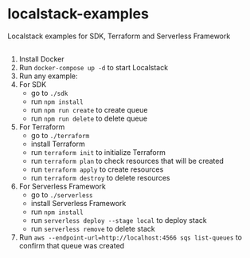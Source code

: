 # localstack-examples
Localstack examples for SDK, Terraform and Serverless Framework

##
1. Install Docker
2. Run `docker-compose up -d` to start Localstack
3. Run any example:
4. For SDK
    * go to `./sdk`
    * run `npm install`
    * run `npm run create` to create queue
    * run `npm run delete` to delete queue
5. For Terraform
   * go to `./terraform`
   * install Terraform
   * run `terraform init` to initialize Terraform
   * run `terraform plan` to check resources that will be created
   * run `terraform apply` to create resources
   * run `terraform destroy` to delete resources
6. For Serverless Framework
   * go to `./serverless`
   * install Serverless Framework
   * run `npm install`
   * run `serverless deploy --stage local` to deploy stack
   * run `serverless remove` to delete stack
7. Run `aws --endpoint-url=http://localhost:4566 sqs list-queues` to confirm that queue was created
